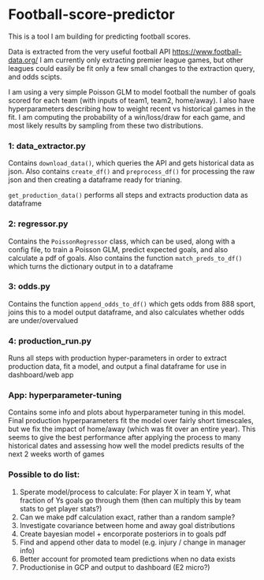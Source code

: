 # Football-score-predictor

This is a tool I am building for predicting football scores. 

Data is extracted from the very useful football API https://www.football-data.org/ I am currently only extracting premier league games, but other leagues could easily be fit only a few small changes to the extraction query, and odds scipts.

I am using a very simple Poisson GLM to model football the number of goals scored for each team (with inputs of team1, team2, home/away). I also have hyperparameters describing how to weight recent vs historical games in the fit. I am computing the probability of a win/loss/draw for each game, and most likely results by sampling from these two distributions.

### 1: data_extractor.py

Contains `download_data()`, which queries the API and gets historical data as json. Also contains `create_df()` and `preprocess_df()` for  processing the raw json and then creating a dataframe ready for trianing. 

`get_production_data()` performs all steps and extracts production data as dataframe


### 2: regressor.py

Contains the `PoissonRegressor` class, which can be used, along with a config file, to train a Poisson GLM, predict expected goals, and also calculate a pdf of goals. Also contains the function `match_preds_to_df()` which turns the dictionary output in to a dataframe

### 3: odds.py

Contains the function `append_odds_to_df()` which gets odds from 888 sport, joins this to a model output dataframe, and also calculates whether odds are under/overvalued

### 4: production_run.py
Runs all steps with production hyper-parameters in order to extract production data, fit a model, and output a final dataframe for use in dashboard/web app

### App: hyperparameter-tuning

Contains some info and plots about hyperparameter tuning in this model. Final production hyperparameters fit the model over fairly short timescales, but we fix the impact of home/away (which was fit over an entire year). This seems to give the best performance after applying the process to many historical dates and assessing how well the model predicts results of the next 2 weeks worth of games

### Possible to do list:

1. Sperate model/process to calculate: For player X in team Y, what fraction of Ys goals go through them (then can multiply this by team stats to get player stats?)
2. Can we make pdf calculation exact, rather than a random sample?
3. Investigate covariance between home and away goal distributions
4. Create bayesian model + encorporate posteriors in to goals pdf
5. Find and append other data to model (e.g. injury / change in manager info)
6. Better account for promoted team predictions when no data exists
7. Productionise in GCP and output to dashboard (E2 micro?)
